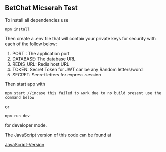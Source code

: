 ## BetChat Micserah Test

To install all dependencies  use 
```console
npm install
```

Then create a .env file that will contain your private keys for security with each of the follow below:

1. PORT : The application port
2. DATABASE: The database URL
3. REDIS_URL: Redis host URL
4. TOKEN: Secret Token for JWT can be any Random letters/word
5. SECRET: Secret letters for express-session

Then start app with 
```console 
npm start //incase this failed to work due to no build present use the command below
``` 
or

```console 
npm run dev 
``` 
for developer mode.

The JavaScript version of this code can be found at

[JavaScript-Version](https://github.com/taiworoqeeb/BetChat-Micserah-Test-JS- "BetChat-Micserah-Test-JS repo")

